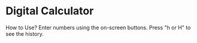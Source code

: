# Digital Calculator

How to Use?
Enter numbers using the on-screen buttons.
Press "h or H" to see the history.
